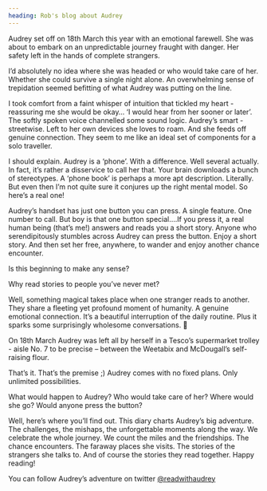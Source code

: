 ```yaml
---
heading: Rob's blog about Audrey
---
```

Audrey set off on 18th March this year with an emotional farewell. She was about to embark on an unpredictable journey fraught with danger. Her safety left in the hands of complete strangers.

I’d absolutely no idea where she was headed or who would take care of her. Whether she could survive a single night alone. An overwhelming sense of trepidation seemed befitting of what Audrey was putting on the line.

I took comfort from a faint whisper of intuition that tickled my heart - reassuring me she would be okay… ‘I would hear from her sooner or later’. The softly spoken voice channelled some sound logic. Audrey’s smart - streetwise. Left to her own devices she loves to roam. And she feeds off genuine connection.
They seem to me like an ideal set of components for a solo traveller.

I should explain. Audrey is a ‘phone’. With a difference. Well several actually. In fact, it’s rather a disservice to call her that. Your brain downloads a bunch of stereotypes.
A ‘phone book’ is perhaps a more apt description. Literally. But even then I’m not quite sure it conjures up the right mental model. So here’s a real one!

Audrey’s handset has just one button you can press. A single feature. One number to call. But boy is that one button special….If you press it, a real human being (that’s me!) answers and reads you a short story. Anyone who serendipitously stumbles across Audrey can press the button. Enjoy a short story. And then set her free, anywhere, to wander and enjoy another chance encounter.

Is this beginning to make any sense?

Why read stories to people you’ve never met?

Well, something magical takes place when one stranger reads to another. They share a fleeting yet profound moment of humanity. A genuine emotional connection. It’s a beautiful interruption of the daily routine. Plus it sparks some surprisingly wholesome conversations. 

On 18th March Audrey was left all by herself in a Tesco’s supermarket trolley - aisle No.  7 to be precise – between the Weetabix and McDougall’s self-raising flour.

That’s it. That’s the premise ;) Audrey comes with no fixed plans. Only unlimited possibilities.

What would happen to Audrey?  Who would take care of her? Where would she go? Would anyone press the button?  

Well, here’s where you’ll find out. This diary charts Audrey’s big adventure. The challenges, the mishaps, the unforgettable moments along the way. We celebrate the whole journey. We count the miles and the friendships. The chance encounters. The faraway places she visits. The stories of the strangers she talks to. And of course the stories they read together.
Happy reading!

You can follow Audrey’s adventure on twitter [@readwithaudrey](https://twitter.com/readwithaudrey)
